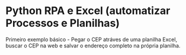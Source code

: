 # Python RPA e Excel (automatizar Processos e Planilhas)

Primeiro exemplo básico - Pegar o CEP atráves de uma planilha Excel, buscar o CEP na web e salvar o endereço completo na própria planilha.

